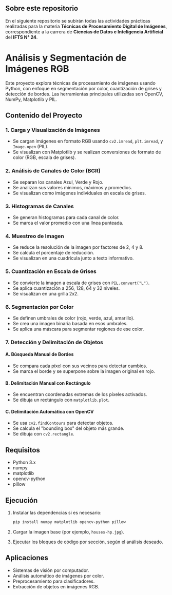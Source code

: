 ## Sobre este repositorio
En el siguiente repositorio se subirán todas las actividades prácticas realizadas para la materia **Técnicas de Procesamiento Digital de Imágenes**, correspondiente a la carrera de **Ciencias de Datos e Inteligencia Artificial** del **IFTS N° 24**.

# Análisis y Segmentación de Imágenes RGB

Este proyecto explora técnicas de procesamiento de imágenes usando Python, con enfoque en segmentación por color, cuantización de grises y detección de bordes. Las herramientas principales utilizadas son OpenCV, NumPy, Matplotlib y PIL.

## Contenido del Proyecto

### 1. Carga y Visualización de Imágenes
- Se cargan imágenes en formato RGB usando `cv2.imread`, `plt.imread`, y `Image.open` (PIL).
- Se visualizan con Matplotlib y se realizan conversiones de formato de color (RGB, escala de grises).

### 2. Análisis de Canales de Color (BGR)
- Se separan los canales Azul, Verde y Rojo.
- Se analizan sus valores mínimos, máximos y promedios.
- Se visualizan como imágenes individuales en escala de grises.

### 3. Histogramas de Canales
- Se generan histogramas para cada canal de color.
- Se marca el valor promedio con una línea punteada.

### 4. Muestreo de Imagen
- Se reduce la resolución de la imagen por factores de 2, 4 y 8.
- Se calcula el porcentaje de reducción.
- Se visualizan en una cuadrícula junto a texto informativo.

### 5. Cuantización en Escala de Grises
- Se convierte la imagen a escala de grises con `PIL.convert("L")`.
- Se aplica cuantización a 256, 128, 64 y 32 niveles.
- Se visualizan en una grilla 2x2.

### 6. Segmentación por Color
- Se definen umbrales de color (rojo, verde, azul, amarillo).
- Se crea una imagen binaria basada en esos umbrales.
- Se aplica una máscara para segmentar regiones de ese color.

### 7. Detección y Delimitación de Objetos

#### A. Búsqueda Manual de Bordes
- Se compara cada píxel con sus vecinos para detectar cambios.
- Se marca el borde y se superpone sobre la imagen original en rojo.

#### B. Delimitación Manual con Rectángulo
- Se encuentran coordenadas extremas de los píxeles activados.
- Se dibuja un rectángulo con `matplotlib.plot`.

#### C. Delimitación Automática con OpenCV
- Se usa `cv2.findContours` para detectar objetos.
- Se calcula el "bounding box" del objeto más grande.
- Se dibuja con `cv2.rectangle`.

## Requisitos

- Python 3.x
- numpy
- matplotlib
- opencv-python
- pillow

## Ejecución

1. Instalar las dependencias si es necesario:
   ```bash
   pip install numpy matplotlib opencv-python pillow
   ```

2. Cargar la imagen base (por ejemplo, `houses-hp.jpg`).

3. Ejecutar los bloques de código por sección, según el análisis deseado.

## Aplicaciones
- Sistemas de visión por computador.
- Análisis automático de imágenes por color.
- Preprocesamiento para clasificadores.
- Extracción de objetos en imágenes RGB.
